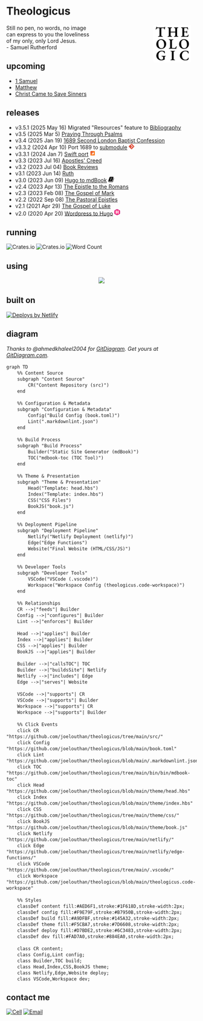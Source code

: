 # Theologicus
<img style="float:right; border-radius: 4px; margin-right: 15px; margin-bottom: 10px" src="src/logo-theologicus.png" width="100" align="right">Still no pen, no words, no image  
can express to you the loveliness  
of my only, only Lord Jesus.  
\- Samuel Rutherford

## upcoming

- [1 Samuel](https://theologic.us/samuel-1/index.html)
- [Matthew](https://theologic.us/matthew/index.md)
- [Christ Came to Save Sinners](https://theologic.us/doctrine-christ-saves/index.html)

## releases

- v3.5.1 (2025 May 16) Migrated "Resources" feature to [Bibliography](https://theologic.us/bibliography/index.md)
- v3.5 (2025 Mar 5) [Praying Through Psalms](https://theologic.us/psalms/)
- v3.4 (2025 Jan 19) [1689 Second London Baptist Confession](https://theologic.us/confession-1689/index.md)
- v3.3.2 (2024 Apr 10) Port 1689 to [submodule](https://github.com/joelouthan/theologicus-1689) <img src="icon-git.png" alt="Icon - Git" width="15">
- v3.3.1 (2024 Jan 7) [Swift port](https://github.com/joelouthan/com.theologicus) <img src="icon-swift.png" alt="Icon - Swiftui" width="15">
- v3.3 (2023 Jul 16) [Apostles' Creed](https://theologic.us/creed-apostles/index.md)
- v3.2 (2023 Jul 04) [Book Reviews](https://theologic.us/reviews/index.md)
- v3.1 (2023 Jun 14) [Ruth](https://theologic.us/ruth/index.md)
- v3.0 (2023 Jun 09) [Hugo to mdBook](https://theologic.us) <img style="background: #ffffff" src="icon-mdbook.jpg" alt="Icon - mdbook - command line tool for creating books written in Markdown--written in Rust" width="15">
- v2.4 (2023 Apr 13) [The Epistle to the Romans](https://theologic.us/romans/index.md)
- v2.3 (2023 Feb 08) [The Gospel of Mark](https://theologic.us/mark/index.md)
- v2.2 (2022 Sep 08) [The Pastoral Epistles](https://theologic.us/pastorals/index.md)
- v2.1 (2021 Apr 29) [The Gospel of Luke](https://theologic.us/luke/index.md)
- v2.0 (2020 Apr 20) [Wordpress to Hugo](https://github.com/joelouthan/theologic.us) <img src="icon-hugo.png" alt="Icon - Hugo Static Site Generator" width="15">

## running

![Crates.io](https://img.shields.io/crates/v/mdbook)
![Crates.io](https://img.shields.io/crates/v/mdbook-toc)
![Word Count](https://img.shields.io/badge/Word%20Count-565211-brightgreen)

## using

<p align="center">
  <a href="https://theologic.us/author">
    <img
      src="https://go-skill-icons.vercel.app/api/icons?i=terminal,vscode,vim,md,regex,xcode,swift,css,html,githubcopilot,rust,mdbook,ansible,bash,git,github,netlify,linux&titles=true&theme=light&perline=9"
    />
  </a>
</p>

## built on

<a href="https://www.netlify.com"><img src="https://www.netlify.com/v3/img/components/netlify-color-accent.svg" alt="Deploys by Netlify" /></a>

## diagram

*Thanks to @ahmedkhaleel2004 for [GitDiagram](https://github.com/ahmedkhaleel2004/gitdiagram). Get yours at [GitDiagram.com](https://gitdiagram.com/).*

```mermaid
graph TD
    %% Content Source
    subgraph "Content Source"
        CR("Content Repository (src)")
    end

    %% Configuration & Metadata
    subgraph "Configuration & Metadata"
        Config("Build Config (book.toml)")
        Lint(".markdownlint.json")
    end

    %% Build Process
    subgraph "Build Process"
        Builder("Static Site Generator (mdBook)")
        TOC("mdbook-toc (TOC Tool)")
    end

    %% Theme & Presentation
    subgraph "Theme & Presentation"
        Head("Template: head.hbs")
        Index("Template: index.hbs")
        CSS("CSS Files")
        BookJS("book.js")
    end

    %% Deployment Pipeline
    subgraph "Deployment Pipeline"
        Netlify("Netlify Deployment (netlify)")
        Edge("Edge Functions")
        Website("Final Website (HTML/CSS/JS)")
    end

    %% Developer Tools
    subgraph "Developer Tools"
        VSCode("VSCode (.vscode)")
        Workspace("Workspace Config (theologicus.code-workspace)")
    end

    %% Relationships
    CR -->|"feeds"| Builder
    Config -->|"configures"| Builder
    Lint -->|"enforces"| Builder

    Head -->|"applies"| Builder
    Index -->|"applies"| Builder
    CSS -->|"applies"| Builder
    BookJS -->|"applies"| Builder

    Builder -->|"callsTOC"| TOC
    Builder -->|"buildsSite"| Netlify
    Netlify -->|"includes"| Edge
    Edge -->|"serves"| Website

    VSCode -->|"supports"| CR
    VSCode -->|"supports"| Builder
    Workspace -->|"supports"| CR
    Workspace -->|"supports"| Builder

    %% Click Events
    click CR "https://github.com/joelouthan/theologicus/tree/main/src/"
    click Config "https://github.com/joelouthan/theologicus/blob/main/book.toml"
    click Lint "https://github.com/joelouthan/theologicus/blob/main/.markdownlint.json"
    click TOC "https://github.com/joelouthan/theologicus/tree/main/bin/bin/mdbook-toc"
    click Head "https://github.com/joelouthan/theologicus/blob/main/theme/head.hbs"
    click Index "https://github.com/joelouthan/theologicus/blob/main/theme/index.hbs"
    click CSS "https://github.com/joelouthan/theologicus/tree/main/theme/css/"
    click BookJS "https://github.com/joelouthan/theologicus/blob/main/theme/book.js"
    click Netlify "https://github.com/joelouthan/theologicus/tree/main/netlify/"
    click Edge "https://github.com/joelouthan/theologicus/tree/main/netlify/edge-functions/"
    click VSCode "https://github.com/joelouthan/theologicus/tree/main/.vscode/"
    click Workspace "https://github.com/joelouthan/theologicus/blob/main/theologicus.code-workspace"

    %% Styles
    classDef content fill:#AED6F1,stroke:#1F618D,stroke-width:2px;
    classDef config fill:#F9E79F,stroke:#B7950B,stroke-width:2px;
    classDef build fill:#A9DFBF,stroke:#145A32,stroke-width:2px;
    classDef theme fill:#F5CBA7,stroke:#7D6608,stroke-width:2px;
    classDef deploy fill:#D7BDE2,stroke:#6C3483,stroke-width:2px;
    classDef dev fill:#FAD7A0,stroke:#884EA0,stroke-width:2px;
    
    class CR content;
    class Config,Lint config;
    class Builder,TOC build;
    class Head,Index,CSS,BookJS theme;
    class Netlify,Edge,Website deploy;
    class VSCode,Workspace dev;
```

## contact me

[![Cell](https://img.shields.io/badge/SMS-joseph-437790?style=flat-square&logo=Apple)](sms:8177071486)
[![Email](https://img.shields.io/badge/Email-joseph-success?style=flat-square&logo=Minutemailer)](mailto:joe@theologic.us)
